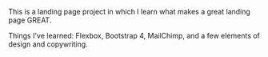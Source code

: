 This is a landing page project in which I learn what makes a great landing page GREAT. 

Things I've learned: Flexbox, Bootstrap 4, MailChimp, and a few elements of design and copywriting. 